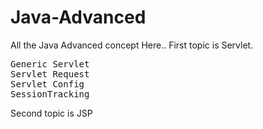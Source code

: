 # Java-Advanced
All the Java Advanced  concept Here..
First topic is Servlet.
<pre>
Generic Servlet
Servlet Request
Servlet Config
SessionTracking
</pre>
Second topic is JSP
